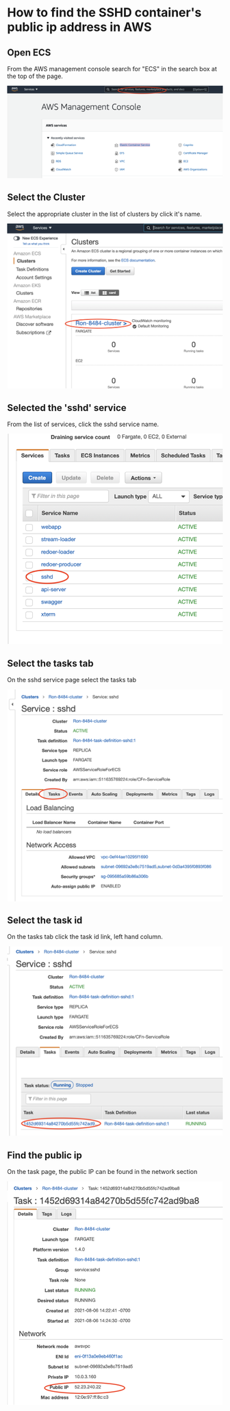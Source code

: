 # How to find the SSHD container's public ip address in AWS

## Open ECS

From the AWS management console search for "ECS" in the search box at the top of the page.

![Open ECS](find-aws-sshd-public-ip/openECS.png "Open ECS")

## Select the Cluster

Select the appropriate cluster in the list of clusters by click it's name.

![Open cluster](find-aws-sshd-public-ip/openCluster.png "Open cluster")

## Selected the 'sshd' service

From the list of services, click the sshd service name.

![Open sshd service](find-aws-sshd-public-ip/openSshd.png "Open sshd service")

## Select the tasks tab

On the sshd service page select the tasks tab

![Open tasks tab](find-aws-sshd-public-ip/taskTab.png "Open tasks tab")

## Select the task id

On the tasks tab click the task id link, left hand column.

![Open task id link](find-aws-sshd-public-ip/taskIDLink.png "Open task id link")

## Find the public ip

On the task page, the public IP can be found in the network section

![Find task id](find-aws-sshd-public-ip/publicIP.png "Find task id")

